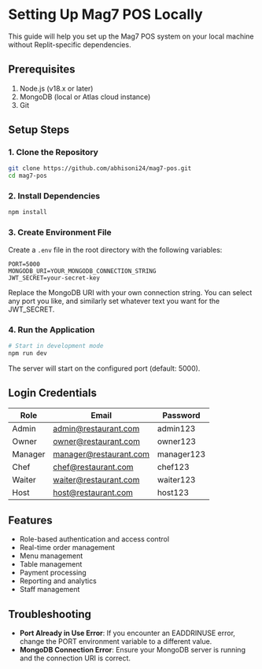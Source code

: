 # Setting Up Mag7 POS Locally

This guide will help you set up the Mag7 POS system on your local machine without Replit-specific dependencies.

## Prerequisites

1. Node.js (v18.x or later)
2. MongoDB (local or Atlas cloud instance)
3. Git

## Setup Steps

### 1. Clone the Repository

```bash
git clone https://github.com/abhisoni24/mag7-pos.git
cd mag7-pos
```

### 2. Install Dependencies

```bash
npm install
```

### 3. Create Environment File

Create a `.env` file in the root directory with the following variables:

```
PORT=5000
MONGODB_URI=YOUR_MONGODB_CONNECTION_STRING
JWT_SECRET=your-secret-key
```

Replace the MongoDB URI with your own connection string. You can select any port you like, and similarly set whatever text you want for the JWT_SECRET.

### 4. Run the Application

```bash
# Start in development mode
npm run dev
```

The server will start on the configured port (default: 5000).

## Login Credentials

| Role    | Email                  | Password   |
| ------- | ---------------------- | ---------- |
| Admin   | admin@restaurant.com   | admin123   |
| Owner   | owner@restaurant.com   | owner123   |
| Manager | manager@restaurant.com | manager123 |
| Chef    | chef@restaurant.com    | chef123    |
| Waiter  | waiter@restaurant.com  | waiter123  |
| Host    | host@restaurant.com    | host123    |

## Features

- Role-based authentication and access control
- Real-time order management
- Menu management
- Table management
- Payment processing
- Reporting and analytics
- Staff management

## Troubleshooting

- **Port Already in Use Error**: If you encounter an EADDRINUSE error, change the PORT environment variable to a different value.
- **MongoDB Connection Error**: Ensure your MongoDB server is running and the connection URI is correct.

